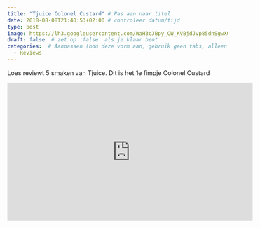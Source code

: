 ```yaml
---
title: "Tjuice Colonel Custard" # Pas aan naar titel
date: 2018-08-08T21:40:53+02:00 # controleer datum/tijd
type: post
image: https://lh3.googleusercontent.com/WaH3cJBpy_CW_KVBjdJvp85dnSgwXOlwcHWvq2HetGlhiP5l4Q5jzKKW5YC-SaSIVknaT6FguN7vG9vVaFud8Hp6u8vSv3vkY3pfE6t_2mBF_MrTYvPxsW1IlnhpXSfmInlTOQ61_lnHY_BU02hs4GptpmvczCRsyHPlqsmoXMmcY6BietFFZdStnkQjTP1Awr0Qvh184OFAw0G9XLjIbzvoofdvWKfWHhdTRjF0Cu2YHXoU1ETJyCuzSupSLR4RXvjnDL55uaygL8ySPfH_ttepkMAl4wN5_r0TbAiVbomXWy14g5pstWfoki4Cg-b78WtrqXlQqDupgbsPnhvnIJOCIIjQafho2wTj5sc8eveKBIV8cwM-UDim-MRQx_YL0_SWO0e9w5n3iKkq70ukxa-OtkyNwUY4mTBQdOomWcnZWAqytKP2gQPTKnGO2VeYQmIA_3G_kj95odzQV_b0bniywGh2U7NdjADtcAuDaVuhlp0ilUohRAcZFRU0--WdZcqcSSG5lziYW5llxOYzUmccgly5L4Kg6oP-a8_LmlfWNsnU6nH5iiBGR6x8hrq2_Q_xzT7lCzCRDXQreR97MlNw8RYG38MGZhlZbOrnkyLJHz4zjv0P_rDqkPk2wazOnYvkE58=w1584-h891-no
draft: false  # zet op 'false' als je klaar bent
categories:  # Aanpassen (hou deze vorm aan, gebruik geen tabs, alleen spaties)
  - Reviews
---
```


Loes reviewt 5 smaken van Tjuice. 
Dit is het 1e fimpje Colonel Custard

<iframe width="560" height="315" src="https://www.youtube.com/embed/LPGuyTVzRvw" frameborder="0" allow="autoplay; encrypted-media" allowfullscreen></iframe>

